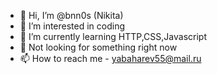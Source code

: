 - 👋 Hi, I’m @bnn0s (Nikita)
- 👀 I’m interested in coding 
- 🌱 I’m currently learning HTTP,CSS,Javascript
- 💞️ Not looking for something right now
- 📫 How to reach me - yabaharev55@mail.ru

<!---
bnn0s/bnn0s is a ✨ special ✨ repository because its `README.md` (this file) appears on your GitHub profile.
You can click the Preview link to take a look at your changes.
--->
